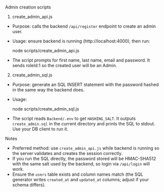 Admin creation scripts

1) create_admin_api.js
- Purpose: calls the backend `/api/register` endpoint to create an admin user.
- Usage: ensure backend is running (http://localhost:4000), then run:

  node scripts/create_admin_api.js

- The script prompts for first name, last name, email and password. It sends roleId:1 so the created user will be an Admin.

2) create_admin_sql.js
- Purpose: generate an SQL INSERT statement with the password hashed in the same way the backend does.
- Usage:

  node scripts/create_admin_sql.js

- The script reads `Backend/.env` to get `HASHING_SALT`. It outputs `create_admin.sql` in the current directory and prints the SQL to stdout. Use your DB client to run it.

Notes
- Preferred method: use `create_admin_api.js` while backend is running so the server validates and creates the session correctly.
- If you run the SQL directly, the password stored will be HMAC-SHA512 with the same salt used by the backend, so login via `/api/login` will work.
- Ensure the `users` table exists and column names match (the SQL generator writes `created_at` and `updated_at` columns; adjust if your schema differs).
